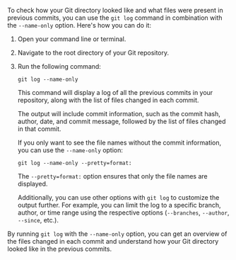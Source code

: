 To check how your Git directory looked like and what files were present in previous commits, you can use the `git log` command in combination with the `--name-only` option. Here's how you can do it:

1. Open your command line or terminal.

2. Navigate to the root directory of your Git repository.

3. Run the following command:

   ```
   git log --name-only
   ```

   This command will display a log of all the previous commits in your repository, along with the list of files changed in each commit.

   The output will include commit information, such as the commit hash, author, date, and commit message, followed by the list of files changed in that commit.

   If you only want to see the file names without the commit information, you can use the `--name-only` option:

   ```
   git log --name-only --pretty=format:
   ```

   The `--pretty=format:` option ensures that only the file names are displayed.

   Additionally, you can use other options with `git log` to customize the output further. For example, you can limit the log to a specific branch, author, or time range using the respective options (`--branches`, `--author`, `--since`, etc.).

By running `git log` with the `--name-only` option, you can get an overview of the files changed in each commit and understand how your Git directory looked like in the previous commits.